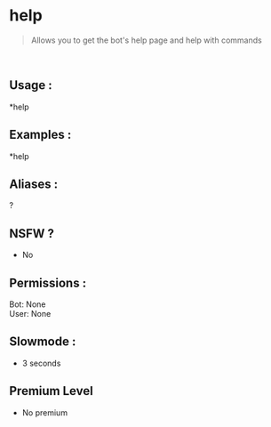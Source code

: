 # help

> Allows you to get the bot's help page and help with commands

<br>

## Usage :

*help

## Examples :

*help

## Aliases :

?

## NSFW ?

- No

## Permissions :

Bot: None
<br>
User: None

## Slowmode :

- 3 seconds

## Premium Level

- No premium